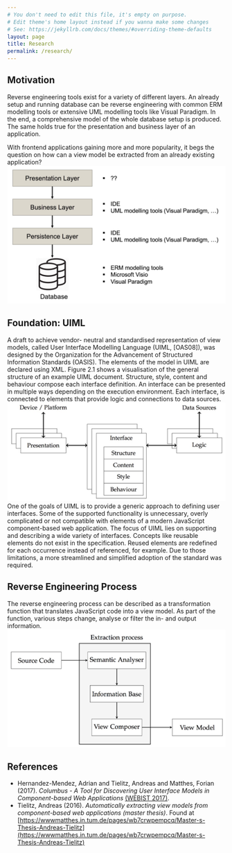 ```yaml
---
# You don't need to edit this file, it's empty on purpose.
# Edit theme's home layout instead if you wanna make some changes
# See: https://jekyllrb.com/docs/themes/#overriding-theme-defaults
layout: page
title: Research
permalink: /research/
---
```


## Motivation
Reverse engineering tools exist for a variety of different layers. An already setup and running database can be reverse engineering with common ERM modelling tools or extensive UML modelling tools like Visual Paradigm. In the end, a comprehensive model of the whole database setup is produced. The same holds true for the presentation and business layer of an application.

With frontend applications gaining more and more popularity, it begs the question on how can a view model be extracted from an already existing application?
![Motivation](/assets/motivation.jpg)


## Foundation: UIML

A draft to achieve vendor- neutral and standardised representation of view models, called User Interface Modelling Language (UIML, [OAS08]), was designed by the Organization for the Advancement of Structured Information Standards (OASIS). The elements of the model in UIML are declared using XML. Figure 2.1 shows a visualisation of the general structure of an example UIML document. Structure, style, content and behaviour compose each interface definition. An interface can be presented in multiple ways depending on the execution environment. Each interface, is connected to elements that provide logic and connections to data sources.
![UIML basic structure](/assets/uiml1.jpg)
One of the goals of UIML is to provide a generic approach to defining user interfaces. Some of the supported functionality is unnecessary, overly complicated or not compatible with elements of a modern JavaScript component-based web application. The focus of UIML lies on supporting and describing a wide variety of interfaces. Concepts like reusable elements do not exist in the specification. Reused elements are redefined for each occurrence instead of referenced, for example. Due to those limitations, a more streamlined and simplified adoption of the standard was required.

## Reverse Engineering Process
The reverse engineering process can be described as a transformation function that translates JavaScript code into a view model. As part of the function, various steps change, analyse or filter the in- and output information.
![Process](/assets/process.jpg)

## References
* Hernandez-Mendez, Adrian and Tielitz, Andreas and Matthes, Forian (2017). *Columbus - A Tool for Discovering User Interface Models in Component-based Web Applications* [(WEBIST 2017)](http://www.webist.org/).
* Tielitz, Andreas (2016). *Automatically extracting view models from component-based web applications (master thesis)*. Found at [https://wwwmatthes.in.tum.de/pages/wb7crwpempcq/Master-s-Thesis-Andreas-Tielitz](https://wwwmatthes.in.tum.de/pages/wb7crwpempcq/Master-s-Thesis-Andreas-Tielitz)
